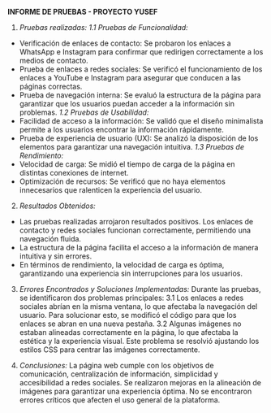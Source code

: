 **INFORME DE PRUEBAS - PROYECTO YUSEF**
1. *Pruebas realizadas:*
*1.1 Pruebas de Funcionalidad:*
- Verificación de enlaces de contacto: Se probaron los enlaces a WhatsApp e Instagram para confirmar que redirigen correctamente a los medios de contacto.
- Prueba de enlaces a redes sociales: Se verificó el funcionamiento de los enlaces a YouTube e Instagram para asegurar que conducen a las páginas correctas.
- Prueba de navegación interna: Se evaluó la estructura de la página para garantizar que los usuarios puedan acceder a la información sin problemas.
*1.2 Pruebas de Usabilidad:*
- Facilidad de acceso a la información: Se validó que el diseño minimalista permite a los usuarios encontrar la información rápidamente.
- Prueba de experiencia de usuario (UX): Se analizó la disposición de los elementos para garantizar una navegación intuitiva.
*1.3 Pruebas de Rendimiento:*
- Velocidad de carga: Se midió el tiempo de carga de la página en distintas conexiones de internet.
- Optimización de recursos: Se verificó que no haya elementos innecesarios que ralenticen la experiencia del usuario.

2. *Resultados Obtenidos:*
- Las pruebas realizadas arrojaron resultados positivos. Los enlaces de contacto y redes sociales funcionan correctamente, permitiendo una navegación fluida.
- La estructura de la página facilita el acceso a la información de manera intuitiva y sin errores.
- En términos de rendimiento, la velocidad de carga es óptima, garantizando una experiencia sin interrupciones para los usuarios.

3. *Errores Encontrados y Soluciones Implementadas:*
Durante las pruebas, se identificaron dos problemas principales:
3.1 Los enlaces a redes sociales abrían en la misma ventana, lo que afectaba la navegación del usuario. Para solucionar esto, se modificó el código para que los enlaces se abran en una nueva pestaña.
3.2 Algunas imágenes no estaban alineadas correctamente en la página, lo que afectaba la estética y la experiencia visual. Este problema se resolvió ajustando los estilos CSS para centrar las imágenes correctamente.

4. *Conclusiones:*
La página web cumple con los objetivos de comunicación, centralización de información, simplicidad y accesibilidad a redes sociales. Se realizaron mejoras en la alineación de imágenes para garantizar una experiencia óptima. No se encontraron errores críticos que afecten el uso general de la plataforma.
